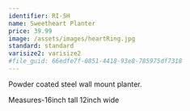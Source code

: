 ```yaml
---
identifier: RI-SH
name: Sweetheart Planter
price: 39.99
image: /assets/images/heartRing.jpg
standard: standard
varisize2: varisize2
#file_guid: 66edfe7f-0851-4418-93e8-785975df7318
---
```

Powder coated steel wall mount planter.


Measures-16inch tall 12inch wide
